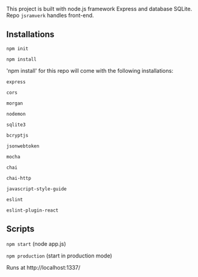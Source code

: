 This project is built with node.js framework Express and database SQLite. Repo `jsramverk` handles front-end.

## Installations

`npm init`

`npm install`

'npm install' for this repo will come with the following installations:

`express`

`cors`

`morgan`

`nodemon`

`sqlite3`

`bcryptjs`

`jsonwebtoken`

`mocha`

`chai`

`chai-http`

`javascript-style-guide`

`eslint`

`eslint-plugin-react`

## Scripts

`npm start` (node app.js)

`npm production` (start in production mode)

Runs at http://localhost:1337/
